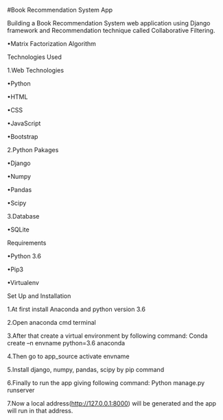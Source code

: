 
#Book Recommendation System App	

Building a Book Recommendation System web application using Django framework and Recommendation technique called Collaborative Filtering.

  •Matrix Factorization Algorithm



Technologies Used

 1.Web Technologies

  •Python

  •HTML

  •CSS

  •JavaScript

  •Bootstrap

 2.Python Pakages

  •Django

  •Numpy

  •Pandas

  •Scipy

 3.Database

  •SQLite

 Requirements

  •Python 3.6

  •Pip3

  •Virtualenv
  
 Set Up and Installation

  1.At first install Anaconda and python version 3.6

  2.Open anaconda cmd terminal


  3.After that create a virtual environment by following command:
    Conda create –n envname python=3.6 anaconda

  4.Then go to
    app_source activate envname

  5.Install django, numpy, pandas, scipy by pip command

  6.Finally to run the app giving following command:
    Python manage.py runserver

  7.Now a local address(http://127.0.0.1:8000) will be generated and the app will run in that address.







